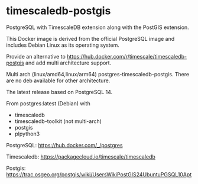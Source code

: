 # timescaledb-postgis

PostgreSQL with TimescaleDB extension along with the PostGIS extension.

This Docker image is derived from the official PostgreSQL image and includes Debian Linux as its operating system.

Provide an alternative to https://hub.docker.com/r/timescale/timescaledb-postgis and add multi architecture support.

Multi arch (linux/amd64,linux/arm64) postgres-timescaledb-postgis. There are no deb available for other architecture.

The latest release based on PostgreSQL 14.

From postgres:latest (Debian) with
+ timescaledb
+ timescaledb-toolkit (not multi-arch)
+ postgis
+ plpython3

PostgreSQL: https://hub.docker.com/_/postgres

Timescaledb: https://packagecloud.io/timescale/timescaledb

Postgis: https://trac.osgeo.org/postgis/wiki/UsersWikiPostGIS24UbuntuPGSQL10Apt
